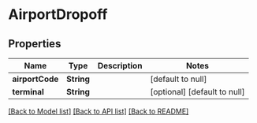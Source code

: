 # AirportDropoff
## Properties

| Name | Type | Description | Notes |
|------------ | ------------- | ------------- | -------------|
| **airportCode** | **String** |  | [default to null] |
| **terminal** | **String** |  | [optional] [default to null] |

[[Back to Model list]](../README.md#documentation-for-models) [[Back to API list]](../README.md#documentation-for-api-endpoints) [[Back to README]](../README.md)

